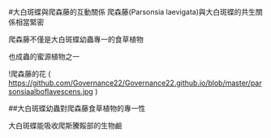 #大白斑蝶與爬森藤的互動關係
爬森藤(Parsonsia laevigata)與大白斑蝶的共生關係相當緊密

爬森藤不僅是大白斑蝶幼蟲專一的食草植物

也成蟲的蜜源植物之一

!爬森藤的花 ( https://github.com/Governance22/Governance22.github.io/blob/master/parsonsiaalboflavescens.jpg )







##大白斑蝶幼蟲對爬森藤食草植物的專一性

大白斑蝶能吸收爬斯騰餒部的生物鹼
